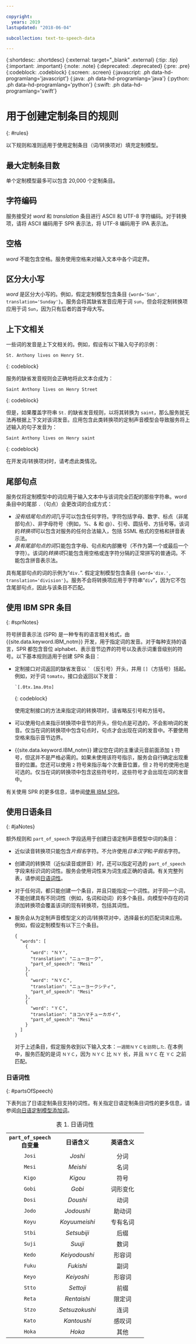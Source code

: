 ```yaml
---

copyright:
  years: 2019
lastupdated: "2018-06-04"

subcollection: text-to-speech-data

---
```


{:shortdesc: .shortdesc}
{:external: target="_blank" .external}
{:tip: .tip}
{:important: .important}
{:note: .note}
{:deprecated: .deprecated}
{:pre: .pre}
{:codeblock: .codeblock}
{:screen: .screen}
{:javascript: .ph data-hd-programlang='javascript'}
{:java: .ph data-hd-programlang='java'}
{:python: .ph data-hd-programlang='python'}
{:swift: .ph data-hd-programlang='swift'}

# 用于创建定制条目的规则
{: #rules}

以下规则和准则适用于使用定制条目（词/转换项对）填充定制模型。

## 最大定制条目数

单个定制模型最多可以包含 20,000 个定制条目。

## 字符编码

服务接受对 *word* 和 *translation* 条目进行 ASCII 和 UTF-8 字符编码。对于转换项，请将 ASCII 编码用于 SPR 表示法，将 UTF-8 编码用于 IPA 表示法。

## 空格

*word* 不能包含空格。服务使用空格来对输入文本中各个词定界。

## 区分大小写

*word* 是区分大小写的。例如，假定定制模型包含条目 `{word='Sun', translation='Sunday'}`。服务会将其缺省发音应用于词 `sun`，但会将定制转换项应用于词 `Sun`，因为只有后者的首字母大写。


## 上下文相关

一些词的发音是上下文相关的。例如，假设有以下输入句子的示例：

```
St. Anthony lives on Henry St.
```
{: codeblock}

服务的缺省发音规则会正确地将此文本合成为：

```
Saint Anthony lives on Henry Street
```
{: codeblock}

但是，如果覆盖字符串 `St.` 的缺省发音规则，以将其转换为 `saint`，那么服务就无法再根据上下文对该词发音。应用包含此类转换项的定制声音模型会导致服务将上述输入的句子发音为：

```
Saint Anthony lives on Henry saint
```
{: codeblock}

在开发词/转换项对时，请考虑此类情况。

## 尾部句点

服务仅将定制模型中的词应用于输入文本中与该词完全匹配的那些字符串。word 条目中的尾部 `.`（句点）会更改词的合成方式：

-   *没有结尾句点的词*几乎可以包含任何字符。字符包括字母、数字、标点（非尾部句点）、非字母符号（例如，%、&amp; 和 @）、引号、圆括号、方括号等。该词的*转换项*可以包含对服务的任何合法输入，包括 SSML 格式的空格和拼音表示法。
-   *具有尾部句点的词*只能包含字母、句点和内部撇号（不作为第一个或最后一个字符）。该词的*转换项*只能包含用空格或连字符分隔的正常拼写的普通词。不能包含拼音表示法。

具有尾部句点的词的示例为“`div.`”. 假定定制模型包含条目 `{word='div.', translation='division'}`。服务不会将转换项应用于字符串“`div`”，因为它不包含尾部句点，因此与该条目不匹配。

## 使用 IBM SPR 条目
{: #sprNotes}

符号拼音表示法 (SPR) 是一种专有的语言相关格式，由 {{site.data.keyword.IBM_notm}} 开发，用于指定词的发音。对于每种支持的语言，SPR 都包含音位 alphabet、表示音节边界的符号以及表示词重音级别的符号。以下基本规则适用于创建 SPR 条目：

-   定制接口对词返回的缺省发音以 <code>&#96;</code>（反引号）开头，并用 `[]`（方括号）括起。例如，对于词 `tomato`，接口会返回以下发音：

    ```xml
    `[.0tx.1ma.0to]
    ```
    {: codeblock}

    使用定制接口的方法来指定词的转换项时，请省略反引号和方括号。
-   可以使用句点来指示转换项中音节的开头，但句点是可选的，不会影响词的发音。仅当在词的转换项中包含句点时，句点才会出现在词的发音中。不要使用空格来指示音节边界。
-   {{site.data.keyword.IBM_notm}} 建议您在词的主重读元音前面添加 `1` 符号，但这并不是严格必需的。如果未使用该符号指示，服务会自行确定出现重音的位置。您还可以使用 `2` 符号来指示每个次重音位置，但 `2` 符号的使用也是可选的。仅当在词的转换项中包含这些符号时，这些符号才会出现在词的发音中。

有关使用 SPR 的更多信息，请参阅[使用 IBM SPR](/docs/services/text-to-speech-data?topic=text-to-speech-data-sprs)。

## 使用日语条目
{: #jaNotes}

额外规则和 `part_of_speech` 字段适用于创建日语定制声音模型中词的条目：

-   近似读音转换项只能包含*片假名*字符。不允许使用*日本汉字*和*平假名*字符。
-   创建词的转换项（近似读音或拼音）时，还可以指定可选的 `part_of_speech` 字段来标识词的词性。服务会使用词性来为词生成正确的语调。有关完整列表，请参阅[日语词性](#partsOfSpeech)。
-   对于任何词，都只能创建一个条目，并且只能指定一个词性。对于同一个词，不能创建具有不同词性（例如，名词和动词）的多个条目。向模型中存在的词添加转换项会覆盖该词的现有转换项，包括其词性。
-   服务会从为定制声音模型定义的词/转换项对中，选择最长的匹配词来应用。例如，假设定制模型有以下三个条目。

    <pre><code>{
      "words": [
        {
          "word": "&#65326;&#65337;",
          "translation": "&#12491;&#12517;&#12540;&#12520;&#12540;&#12463;",
          "part_of_speech": "Mesi"
        },
        {
          "word": "&#65326;&#65337;&#65315;",
          "translation": "&#12491;&#12517;&#12540;&#12520;&#12540;&#12463;&#12471;&#12486;&#12451;",
          "part_of_speech": "Mesi"
        },
        {
          "word": "&#65337;&#65315;",
          "translation": "&#12520;&#12467;&#12495;&#12510;&#12481;&#12517;&#12540;&#12459;&#12460;&#12452;",
          "part_of_speech": "Mesi"
        }
      ]
    }</code></pre>

    对于上述条目，假定服务收到以下输入文本：<code>&#19968;&#36913;&#38291;&#65326;&#65337;&#65315;&#12434;&#35370;&#21839;&#12375;&#12383;</code>. 在本例中，服务匹配的是词 <code>&#65326;&#65337;&#65315;</code>，因为 <code>&#65326;&#65337;&#65315;</code> 比 <code>&#65326;&#65337;</code> 长，并且 <code>&#65326;&#65337;&#65315;</code> 在 <code>&#65337;&#65315;</code> 之前匹配。

### 日语词性
{: #partsOfSpeech}

下表列出了日语定制条目支持的词性。有关指定日语定制条目词性的更多信息，请参阅[向日语定制模型添加词](/docs/services/text-to-speech-data?topic=text-to-speech-data-customWords#cuJapaneseAdd)。

<table style="width:75%">
  <caption>表 1. 日语词性</caption>
  <tr>
    <th style="text-align:center"><code>part_of_speech</code> 自变量</th>
    <th style="text-align:center; width:35%">日语含义</th>
    <th style="text-align:center; width:35%">英语含义</th>
  </tr>
  <tr>
    <td style="text-align:center"><code>Josi</code></td>
    <td style="text-align:center"><em>Joshi</em></td>
    <td style="text-align:center">分词</td>
  </tr>
  <tr>
    <td style="text-align:center"><code>Mesi</code></td>
    <td style="text-align:center"><em>Meishi</em></td>
    <td style="text-align:center">名词</td>
  </tr>
  <tr>
    <td style="text-align:center"><code>Kigo</code></td>
    <td style="text-align:center"><em>Kigou</em></td>
    <td style="text-align:center">符号</td>
  </tr>
  <tr>
    <td style="text-align:center"><code>Gobi</code></td>
    <td style="text-align:center"><em>Gobi</em></td>
    <td style="text-align:center">词形变化</td>
  </tr>
  <tr>
    <td style="text-align:center"><code>Dosi</code></td>
    <td style="text-align:center"><em>Doushi</em></td>
    <td style="text-align:center">动词</td>
  </tr>
  <tr>
    <td style="text-align:center"><code>Jodo</code></td>
    <td style="text-align:center"><em>Jodoushi</em></td>
    <td style="text-align:center">助动词</td>
  </tr>
  <tr>
    <td style="text-align:center"><code>Koyu</code></td>
    <td style="text-align:center"><em>Koyuumeishi</em></td>
    <td style="text-align:center">专有名词</td>
  </tr>
  <tr>
    <td style="text-align:center"><code>Stbi</code></td>
    <td style="text-align:center"><em>Setsubiji</em></td>
    <td style="text-align:center">后缀</td>
  </tr>
  <tr>
    <td style="text-align:center"><code>Suji</code></td>
    <td style="text-align:center"><em>Suuji</em></td>
    <td style="text-align:center">数词</td>
  </tr>
  <tr>
    <td style="text-align:center"><code>Kedo</code></td>
    <td style="text-align:center"><em>Keiyodoushi</em></td>
    <td style="text-align:center">形容词</td>
  </tr>
  <tr>
    <td style="text-align:center"><code>Fuku</code></td>
    <td style="text-align:center"><em>Fukishi</em></td>
    <td style="text-align:center">副词</td>
  </tr>
  <tr>
    <td style="text-align:center"><code>Keyo</code></td>
    <td style="text-align:center"><em>Keiyoshi</em></td>
    <td style="text-align:center">形容词</td>
  </tr>
  <tr>
    <td style="text-align:center"><code>Stto</code></td>
    <td style="text-align:center"><em>Settoji</em></td>
    <td style="text-align:center">前缀</td>
  </tr>
  <tr>
    <td style="text-align:center"><code>Reta</code></td>
    <td style="text-align:center"><em>Rentaishi</em></td>
    <td style="text-align:center">限定词</td>
  </tr>
  <tr>
    <td style="text-align:center"><code>Stzo</code></td>
    <td style="text-align:center"><em>Setsuzokushi</em></td>
    <td style="text-align:center">连词</td>
  </tr>
  <tr>
    <td style="text-align:center"><code>Kato</code></td>
    <td style="text-align:center"><em>Kantoushi</em></td>
    <td style="text-align:center">感叹词</td>
  </tr>
  <tr>
    <td style="text-align:center"><code>Hoka</code></td>
    <td style="text-align:center"><em>Hoka</em></td>
    <td style="text-align:center">其他</td>
  </tr>
</table>
